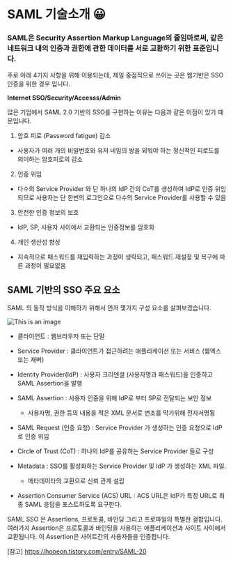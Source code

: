 # SAML 기술소개 :grinning:

### SAML은 Security Assertion Markup Language의 줄임마로써, 같은 네트워크 내의 인증과 권한에 관한 데이터를 서로 교환하기 위한 표준입니다.
주로 아래 4가지 사항을 위해 이용되는데, 제일 중점적으로 쓰이는 곳은 웹기반은 SSO 인증을 위한 경우 입니다.

**Internet SSO/Security/Accesss/Admin**

많은 기업에서 SAML 2.0 기반의 SSO를 구현하는 이유는 다음과 같은 이점이 있기 때문입니다.

1. 암호 피로 (Password fatigue) 감소
  - 사용자가 여러 개의 비밀번호와 유저 네임의 쌍을 외워야 하는 정신적인 피로도를 의미하는 암호피로의 감소

2. 인증 위임
  - 다수의 Service Provider 와 단 하나의 IdP 간의 CoT를 생성하여 IdP로 인증 위임되므로 사용자는 단 한번의 로그인으로 다수의 Service Provider를 사용할 수 있음

3. 안전한 인증 정보의 보호
  - IdP, SP, 사용자 사이에서 교환되는 인증정보를 암호화

4. 개인 생산성 향상
  - 지속적으로 패스워드를 재입력하는 과정이 생략되고, 패스워드 재설정 및 복구에 따른 과정이 필요없음

## SAML 기반의 SSO 주요 요소
SAML 의 동작 방식을 이해하기 위해서 먼저 몇가지 구성 요소를 살펴보겠습니다.

![This is an image](https://img1.daumcdn.net/thumb/R1280x0/?scode=mtistory2&fname=https%3A%2F%2Fblog.kakaocdn.net%2Fdn%2FbCGBxm%2FbtqDw4ebkOY%2FQLtJKyfnRL7w7dRKv0jSdK%2Fimg.png)

- 클라이언트 : 웹브라우저 또는 단말

- Service Provider : 클라이언트가 접근하려는 애플리케이션 또는 서비스 (웹엑스 또는 재버)

- Identity Provider(IdP) : 사용자 크리덴셜 (사용자명과 패스워드)을 인증하고 SAML Assertion을 발행

- SAML Assertion : 사용자 인증을 위해 IdP로 부터 SP로 전달되는 보안 정보
  - 사용자명, 권한 등의 내용을 적은 XML 문서로 변조를 막기위해 전자서명됨

- SAML Request (인증 요청) : Service Provider 가 생성하는 인증 요청으로 IdP로 인증 위임

- Circle of Trust (CoT) : 하나의 IdP를 공유하는 Service Provider 들로 구성

- Metadata : SSO를 활성화하는 Service Provider 및 IdP 가 생성하는 XML 파일.
  - 메타데이타의 교환으로 신뢰 관계 설립

- Assertion Consumer Service (ACS) URL : ACS URL은 IdP가 특정 URL로 최종 SAML 응답을 포스트하도록 요구한다.


SAML SSO 은 Assertions, 프로토콜, 바인딩 그리고 프로파일의 특별한 결합입니다. 여러가지 Assertion은 프로토콜과 바인딩을 사용하는 애플리케이션과 사이트 사이에서 교환됩니다. 이 Assertion은 사이트간의 사용자들을 인증합니다.




[참고]
https://hooeon.tistory.com/entry/SAML-20
